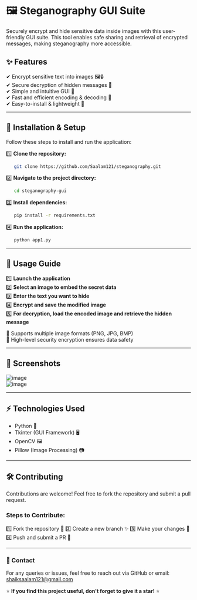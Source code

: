 # 🖼️ Steganography GUI Suite

Securely encrypt and hide sensitive data inside images with this user-friendly GUI suite. This tool enables safe sharing and retrieval of encrypted messages, making steganography more accessible.

## ✨ Features

✔ Encrypt sensitive text into images 🖼️🔒  
✔ Secure decryption of hidden messages 🔑  
✔ Simple and intuitive GUI 🎨  
✔ Fast and efficient encoding & decoding 🚀  
✔ Easy-to-install & lightweight 🎯  

---

## 🚀 Installation & Setup

Follow these steps to install and run the application:

1️⃣ **Clone the repository:**  
```bash
   git clone https://github.com/Saalam121/steganography.git
```

2️⃣ **Navigate to the project directory:**  
```bash
   cd steganography-gui
```

3️⃣ **Install dependencies:**  
```bash
   pip install -r requirements.txt
```

4️⃣ **Run the application:**  
```bash
   python app1.py
```

---

## 🎯 Usage Guide

1️⃣ **Launch the application**  
2️⃣ **Select an image to embed the secret data**  
3️⃣ **Enter the text you want to hide**  
4️⃣ **Encrypt and save the modified image**  
5️⃣ **For decryption, load the encoded image and retrieve the hidden message**  

🔹 Supports multiple image formats (PNG, JPG, BMP)  
🔹 High-level security encryption ensures data safety  

---

## 📸 Screenshots

![image](https://github.com/user-attachments/assets/28687639-20ae-4ba6-8146-a10a5ba5fa54) <br>
![image](https://github.com/user-attachments/assets/3a199580-9976-485c-919d-0c0393f64591)




---

## ⚡ Technologies Used

- Python 🐍
- Tkinter (GUI Framework) 🖥️
- OpenCV 🖼️
- Pillow (Image Processing) 📷

---

## 🛠️ Contributing

Contributions are welcome! Feel free to fork the repository and submit a pull request.  

### Steps to Contribute:
1️⃣ Fork the repository 🔁
2️⃣ Create a new branch ✨
3️⃣ Make your changes 🔧
4️⃣ Push and submit a PR 🚀

---

### 📩 Contact
For any queries or issues, feel free to reach out via GitHub or email: [shaiksaalam121@gmail.com](mailto:shaiksaalam121@gmail.com)

⭐ **If you find this project useful, don't forget to give it a star!** ⭐

